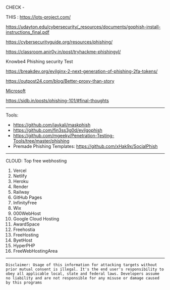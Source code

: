
CHECK -

THIS : https://lots-project.com/

https://udayton.edu/cybersecurity/_resources/documents/gophish-install-instructions_final.pdf

https://cybersecurityguide.org/resources/phishing/

https://classroom.anir0y.in/post/tryhackme-phishingyl/

Knowbe4 Phishing security Test

https://breakdev.org/evilginx-2-next-generation-of-phishing-2fa-tokens/

https://outpost24.com/blog/Better-proxy-than-story

[Microsoft](https://docs.microsoft.com/en-us/microsoft-365/security/office-365-security/attack-simulation-training?view=o365-worldwide)

https://sidb.in/posts/phishing-101/#final-thoughts

***
Tools:

* https://github.com/jaykali/maskphish
* https://github.com/fin3ss3g0d/evilgophish
* https://github.com/mgeeky/Penetration-Testing-Tools/tree/master/phishing
* Premade Phishing Templates: https://github.com/xHak9x/SocialPhish


***

CLOUD: Top free webhosting 

1. Vercel
2. Netlify
3. Heroku
4. Render
5. Railway
6. GitHub Pages
7. InfinityFree
8. Wix
9. 000WebHost
10. Google Cloud Hosting
11. AwardSpace
12. Freehostia
13. FreeHosting
14. ByetHost
15. HyperPHP
16. FreeWebHostingArea


***
 ``` Disclaimer: Usage of this information for attacking targets without prior mutual consent is illegal. It's the end user's responsibility to obey all applicable local, state and federal laws. Developers assume no liability and are not responsible for any misuse or damage caused by this programs ```
